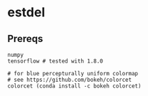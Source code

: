 # estdel

## Prereqs

```
numpy
tensorflow # tested with 1.8.0

# for blue percepturally uniform colormap
# see https://github.com/bokeh/colorcet
colorcet (conda install -c bokeh colorcet)
``` 
